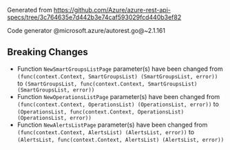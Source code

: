 Generated from https://github.com/Azure/azure-rest-api-specs/tree/3c764635e7d442b3e74caf593029fcd440b3ef82

Code generator @microsoft.azure/autorest.go@~2.1.161

## Breaking Changes

- Function `NewSmartGroupsListPage` parameter(s) have been changed from `(func(context.Context, SmartGroupsList) (SmartGroupsList, error))` to `(SmartGroupsList, func(context.Context, SmartGroupsList) (SmartGroupsList, error))`
- Function `NewOperationsListPage` parameter(s) have been changed from `(func(context.Context, OperationsList) (OperationsList, error))` to `(OperationsList, func(context.Context, OperationsList) (OperationsList, error))`
- Function `NewAlertsListPage` parameter(s) have been changed from `(func(context.Context, AlertsList) (AlertsList, error))` to `(AlertsList, func(context.Context, AlertsList) (AlertsList, error))`
